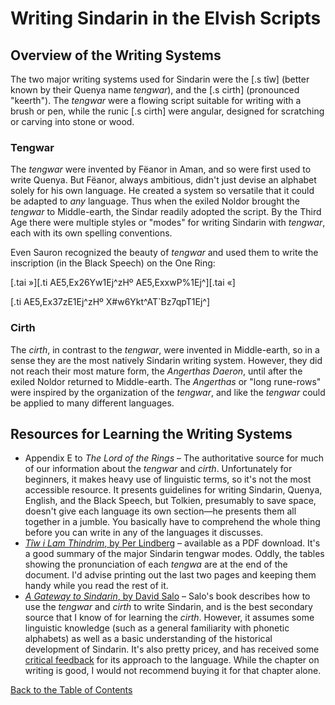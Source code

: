 # Writing Sindarin in the Elvish Scripts

## Overview of the Writing Systems

The two major writing systems used for Sindarin were the [.s tîw] (better known by their Quenya name _tengwar_), and the [.s cirth] (pronounced "keerth"). The _tengwar_ were a flowing script suitable for writing with a brush or pen, while the runic [.s cirth] were angular, designed for scratching or carving into stone or wood.

### Tengwar

The _tengwar_ were invented by Fëanor in Aman, and so were first used to write Quenya. But Fëanor, always ambitious, didn't just devise an alphabet solely for his own language. He created a system so versatile that it could be adapted to *any* language. Thus when the exiled Noldor brought the _tengwar_ to Middle-earth, the Sindar readily adopted the script. By the Third Age there were multiple styles or "modes" for writing Sindarin with _tengwar_, each with its own spelling conventions.

Even Sauron recognized the beauty of _tengwar_ and used them to write the inscription (in the Black Speech) on the One Ring:

<div class="center text">
<p>
[.tai &#187;][.ti AE5,Ex26Yw1E<span class="tai">j</span>^z<span class="tai">H</span>&#186; AE5,ExxwP%1Ej^][.tai &#171;]
</p>
<p>
[.ti AE5,Ex37zE1E<span class="tai">j</span>^z<span class="tai">H</span>&#186; X#w6Ykt^AT`Bz7qpT1Ej^]
</p>
</div>

### Cirth

The _cirth_, in contrast to the _tengwar_, were invented in Middle-earth, so in a sense they are the most natively Sindarin writing system. However, they did not reach their most mature form, the _Angerthas Daeron_, until after the exiled Noldor returned to Middle-earth. The _Angerthas_ or "long rune-rows" were inspired by the organization of the _tengwar_, and like the _tengwar_ could be applied to many different languages.

## Resources for Learning the Writing Systems

- Appendix E to _The Lord of the Rings_ – The authoritative source for much of our information about the _tengwar_ and _cirth_. Unfortunately for beginners, it makes heavy use of linguistic terms, so it's not the most accessible resource. It presents guidelines for writing Sindarin, Quenya, English, and the Black Speech, but Tolkien, presumably to save space, doesn't give each language its own section—he presents them all together in a jumble. You basically have to comprehend the whole thing before you can write in any of the languages it discusses.
- [_Tîw i Lam Thindrim_, by Per Lindberg](http://www.forodrim.org/daeron/teng-sin.pdf) – available as a PDF download. It's a good summary of the major Sindarin tengwar modes. Oddly, the tables showing the pronunciation of each _tengwa_ are at the end of the document. I'd advise printing out the last two pages and keeping them handy while you read the rest of it.
- [_A Gateway to Sindarin_, by David Salo](http://www.barnesandnoble.com/w/a-gateway-to-sindarin-david-salo/1111582229) – Salo's book describes how to use the _tengwar_ and _cirth_ to write Sindarin, and is the best secondary source that I know of for learning the _cirth_. However, it assumes some linguistic knowledge (such as a general familiarity with phonetic alphabets) as well as a basic understanding of the historical development of Sindarin. It's also pretty pricey, and has received some <a href="http://www.science-and-fiction.org/elvish/salo_discussion.html">critical feedback</a> for its approach to the language. While the chapter on writing is good, I would not recommend buying it for that chapter alone.

<div class="nav-links">
<div><a href="../sindarin.html">Back to the Table of Contents</a></div>
</div>
